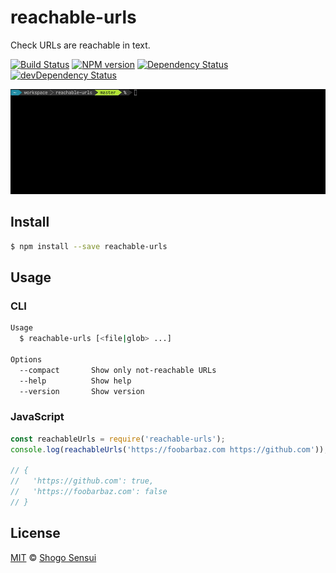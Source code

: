 # reachable-urls

Check URLs are reachable in text.

[![Build Status](https://travis-ci.org/1000ch/reachable-urls.svg?branch=master)](https://travis-ci.org/1000ch/reachable-urls)
[![NPM version](https://badge.fury.io/js/reachable-urls.svg)](http://badge.fury.io/js/reachable-urls)
[![Dependency Status](https://david-dm.org/1000ch/reachable-urls.svg)](https://david-dm.org/1000ch/reachable-urls)
[![devDependency Status](https://david-dm.org/1000ch/reachable-urls/dev-status.svg)](https://david-dm.org/1000ch/reachable-urls#type=dev)

![demo](demo.gif)

## Install

```bash
$ npm install --save reachable-urls
```

## Usage

### CLI

```bash
Usage
  $ reachable-urls [<file|glob> ...]

Options
  --compact       Show only not-reachable URLs
  --help          Show help
  --version       Show version
```

### JavaScript

```javascript
const reachableUrls = require('reachable-urls');
console.log(reachableUrls('https://foobarbaz.com https://github.com'));

// {
//   'https://github.com': true,
//   'https://foobarbaz.com': false
// }
```

## License

[MIT](https://1000ch.mit-license.org) © [Shogo Sensui](https://github.com/1000ch)
